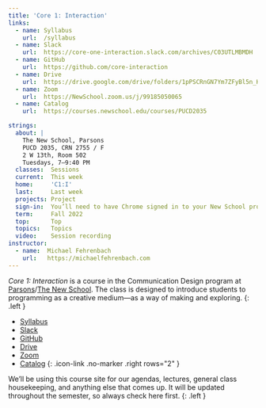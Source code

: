 ```yaml
---
title: 'Core 1: Interaction'
links:
  - name: Syllabus
    url:  /syllabus
  - name: Slack
    url:  https://core-one-interaction.slack.com/archives/C03UTLMBMDH
  - name: GitHub
    url:  https://github.com/core-interaction
  - name: Drive
    url:  https://drive.google.com/drive/folders/1pPSCRnGN7Ym7ZFyBl5n_HvKvArrpo_B6
  - name: Zoom
    url:  https://NewSchool.zoom.us/j/99185050065
  - name: Catalog
    url:  https://courses.newschool.edu/courses/PUCD2035

strings:
  about: |
    The New School, Parsons
    PUCD 2035, CRN 2755 / F
    2 W 13th, Room 502
    Tuesdays, 7–9:40 PM
  classes:  Sessions
  current:  This week
  home:     'C1:I'
  last:     Last week
  projects: Project
  sign-in:  You’ll need to have Chrome signed in to your New School profile to see this in-page.
  term:     Fall 2022
  top:      Top
  topics:   Topics
  video:    Session recording
instructor:
  - name:  Michael Fehrenbach
    url:   https://michaelfehrenbach.com
---
```





*Core 1: Interaction* is a course in the Communication Design program at [Parsons](https://www.newschool.edu/parsons/)/[The New School](https://www.newschool.edu). The class is designed to introduce students to programming as a creative medium—as a way of making and exploring.
{: .left }

* [Syllabus](/syllabus)
* [Slack](https://core-one-interaction.slack.com/archives/C03UTLMBMDH)
* [GitHub](https://github.com/core-interaction)
* [Drive](https://drive.google.com/drive/folders/1pPSCRnGN7Ym7ZFyBl5n_HvKvArrpo_B6)
* [Zoom](https://NewSchool.zoom.us/j/99185050065)
* [Catalog](https://courses.newschool.edu/courses/PUCD2035)
{: .icon-link .no-marker .right rows="2" }

We’ll be using this course site for our agendas, lectures, general class housekeeping, and anything else that comes up. It will be updated throughout the semester, so always check here first.
{: .left }
